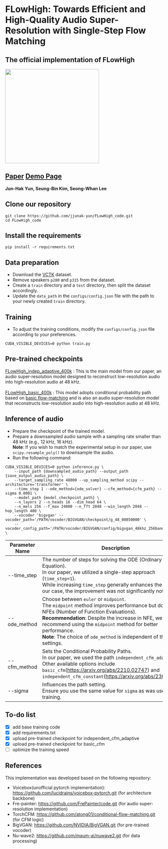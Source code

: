 # FLowHigh: Towards Efficient and High-Quality Audio Super-Resolution with Single-Step Flow Matching

## The official implementation of FLowHigh

<img src="./image1.jpg" align="center" width="300" height="300">

## [Paper](https://arxiv.org/abs/2501.04926) [Demo Page](https://jjunak-yun.github.io/FLowHigh) 
**Jun-Hak Yun, Seung-Bin Kim, Seong-Whan Lee**

## Clone our repository
```
git clone https://github.com/jjunak-yun/FLowHigh_code.git
cd FLowHigh_code
```

## Install the requirements
```
pip install -r requirements.txt
```

## Data preparation
* Download the [VCTK](https://datashare.ed.ac.uk/handle/10283/2651) dataset.
* Remove speakers `p280` and `p315` from the dataset.
* Create a `train` directory and a `test` directory, then split the dataset accordingly.
* Update the `data_path` in the `configs/config.json` file with the path to your newly created `train` directory.

## Training
* To adjust the training conditions, modify the `configs/config.json` file according to your preferences.
```
CUDA_VISIBLE_DEVICES=0 python train.py 
```

## Pre-trained checkpoints
[FLowHigh_indep_adaptive_400k](https://drive.google.com/drive/folders/1clsJ3bFTZSCLOb4I0wk0l6FL9Yh33Vof?usp=sharing) : This is the main model from our paper, an audio super-resolution model designed to reconstruct low-resolution audio into high-resolution audio at 48 kHz.<br><br>
[FLowHigh_basic_400k](https://drive.google.com/drive/folders/1IxOhrPiDt3eM6aLhiZ1x9Cu49TaRxu-W?usp=sharing) : This model adopts conditional probability path based on [basic flow-matching](https://arxiv.org/abs/2210.02747) and is also an audio super-resolution model that reconstructs low-resolution audio into high-resolution audio at 48 kHz.



## Inference of audio
* Prepare the checkpoint of the trained model.
* Prepare a downsampled audio sample with a sampling rate smaller than 48 kHz (e.g., 12 kHz, 16 kHz). <br>**Note**: If you wish to match the experimental setup in our paper, use `scipy.resample_poly()` to downsample the audio.
* Run the following command:
```
CUDA_VISIBLE_DEVICES=0 python inference.py \
    --input_path {downsampled_audio_path} --output_path {save_output_audio_path} \
    --target_sampling_rate 48000 --up_sampling_method scipy --architecture='transformer' \
    --time_step 1 --ode_method={ode_solver} --cfm_method={cfm_path} --sigma 0.0001 \
    --model_path {model_checkpoint_path} \
    --n_layers 2 --n_heads 16 --dim_head 64 \
    --n_mels 256 --f_max 24000 --n_fft 2048 --win_length 2048 --hop_length 480 \
    --vocoder 'bigvgan' --vocoder_path='/PATH/vocoder/BIGVGAN/checkpoint/g_48_00850000' \
    --vocoder_config_path='/PATH/vocoder/BIGVGAN/config/bigvgan_48khz_256band_config.json' \
```

| Parameter Name       | Description                                                                                      |
|----------------------|--------------------------------------------------------------------------------------------------|
| --time_step               | The number of steps for solving the ODE (Ordinary Differential Equation). <br>In our paper, we utilized a single-step approach (`time_step=1`). <br>While increasing `time_step` generally enhances the quality, in our case, the improvement was not significantly noticeable.|
| --ode_method       | Choose between `euler` or `midpoint`. <br>The `midpoint` method improves performance but doubles the NFEs (Number of Function Evaluations). <br>**Recommendation**: Despite the increase in NFE, we recommend using the `midpoint` method for better performance. <br>**Note**: The choice of `ode_method` is independent of the trainind settings.|
| --cfm_method       | Sets the Conditional Probability Paths. <br>In our paper, we used the path `independent_cfm_adaptive`. <br>Other available options include `basic_cfm`(<https://arxiv.org/abs/2210.02747>) and `independent_cfm_constant`(<https://arxiv.org/abs/2302.00482>).|
| --sigma  | Influences the path setting. <br>Ensure you use the same value for `sigma` as was used during training. |

## To-do list
- [x] add base training code
- [x] add requirements.txt
- [x] upload pre-trained checkpoint for independent_cfm_adaptive
- [x] upload pre-trained checkpoint for basic_cfm
- [ ] optimize the training speed

## References
This implementation was developed based on the following repository:
* Voicebox(unofficial pytorch implementation): <https://github.com/lucidrains/voicebox-pytorch.git> (for architecture backbone)
* Fre-painter: <https://github.com/FrePainter/code.git> (for audio super-resolution implementation)
* TorchCFM: <https://github.com/atong01/conditional-flow-matching.git> (for CFM logic)
* BigVGAN: <https://github.com/NVIDIA/BigVGAN.git> (for pre-trained vocoder)
* Nu-wave2: <https://github.com/maum-ai/nuwave2.git> (for data processing)

